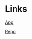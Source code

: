 # Links

[App](https://huggingface.co/spaces/dj-dawgs-ipd/IPD-Image-ViT-Finetune)

[Repo](https://huggingface.co/spaces/dj-dawgs-ipd/IPD-Image-ViT-Finetune/tree/main)
